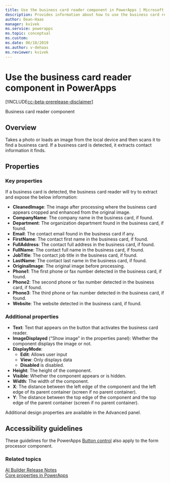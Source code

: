 ```yaml
---
title: Use the business card reader component in PowerApps | Microsoft Docs
description: Provides information about how to use the business card reader component in PowerApps 
author: Dean-Haas
manager: kvivek
ms.service: powerapps
ms.topic: conceptual
ms.custom: 
ms.date: 06/10/2019
ms.author: v-dehaas
ms.reviewer: kvivek
---
```


# Use the business card reader component in PowerApps 

[!INCLUDE[cc-beta-prerelease-disclaimer](./includes/cc-beta-prerelease-disclaimer.md)]

Business card reader component

## Overview

Takes a photo or loads an image from the local device and then scans it to find a business card. If a business card is detected, it extracts contact information it finds. 

## Properties
### Key properties
If a business card is detected, the business card reader will try to extract and expose the below information:
- **CleanedImage**: The image after processing where the business card appears cropped and enhanced from the original image.
- **CompanyName**: The company name in the business card, if found.
- **Department**: The organization department found in the business card, if found.
- **Email**: The contact email found in the business card if any.
- **FirstName**: The contact first name in the business card, if found.
- **FullAddress**: The contact full address in the business card, if found.
- **FullName**: The contact full name in the business card, if found.
- **JobTitle**: The contact job title in the business card, if found.
- **LastName**: The contact last name in the business card, if found.
- **OriginalImage**: The original image before processing.
- **Phone1**: The first phone or fax number detected in the business card, if found.
- **Phone2**: The second phone or fax number detected in the business card, if found.
- **Phone3**: The third phone or fax number detected in the business card, if found.
- **Website**: The website detected in the business card, if found.


### Additional properties
- **Text**: Text that appears on the button that activates the business card reader.
- **ImageDisplayed** (“Show image” in the properties panel): Whether the component displays the image or not.
- **DisplayMode**:
    - **Edit**: Allows user input
    - **View**: Only displays data 
    - **Disabled** is disabled.
- **Height**: The height of the component.
- **Visible**: Whether the component appears or is hidden.
- **Width**: The width of the component.
- **X**: The distance between the left edge of the component and the left edge of its parent container (screen if no parent container).
- **Y**: The distance between the top edge of the component and the top edge of the parent container (screen if no parent container).

Additional design properties are available in the Advanced panel.

## Accessibility guidelines
These guidelines for the PowerApps [Button control](/powerapps/maker/canvas-apps/controls/control-button) also apply to the form processor component.



### Related topics
[AI Builder Release Notes](/power-platform-release-notes/october19/ai-builder)<br/>
[Core properties in PowerApps](/powerapps/maker/canvas-apps/controls/properties-core)
